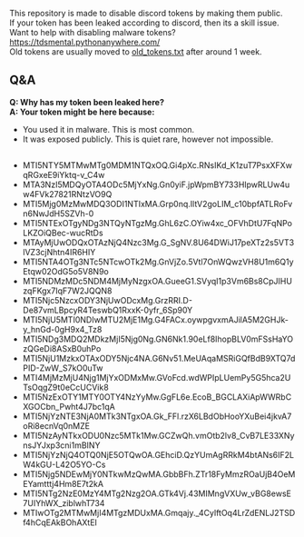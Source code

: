 This repository is made to disable discord tokens by making them public.  
If your token has been leaked according to discord, then its a skill issue.  
Want to help with disabling malware tokens? https://tdsmental.pythonanywhere.com/  
Old tokens are usually moved to [old_tokens.txt](https://github.com/tdsoperational/discord-rat-tokens/blob/main/old_tokens.txt) after around 1 week.  

## Q&A  

**Q: Why has my token been leaked here?**  
**A: Your token might be here because:**  
- You used it in malware. This is most common.  
- It was exposed publicly. This is quiet rare, however not impossible.  

## 

- MTI5NTY5MTMwMTg0MDM1NTQxOQ.Gi4pXc.RNsIKd_K1zuT7PsxXFXwqRGxeE9iYktq-v_C4w
- MTA3NzI5MDQyOTA4ODc5MjYxNg.Gn0yiF.jpWpmBY733HIpwRLUw4uw4FVk27821RNtzVO9Q
- MTI5Mjg0MzMwMDQ3ODI1NTIxMA.Grp0nq.IltV2goLIM_c10bpfATLRoFvn6NwJdH5SZVh-0
- MTI5NTExOTgyNDg3NTQyNTgzMg.GhL6zC.OYiw4xc_OFVhDtU7FqNPoLKZOiQBec-wucRtDs
- MTAyMjUwODQxOTAzNjQ4Nzc3Mg.G_SgNV.8U64DWiJ17peXTz2s5VT3lVZ3cjNhtn4IR6HIY
- MTI5NTA4OTg3NTc5NTcwOTk2Mg.GnVjZo.5Vtl7OnWQwzVH8U1m6Q1yEtqw02OdG5o5V8N9o
- MTI5NDMzMDc5NDM4MjMyNzgxOA.GueeG1.SVyqI1p3Vm6Bs8CpJIHUzqFKgx7IqF7W2JQQN8
- MTI5Njc5NzcxODY3NjUwODcxMg.GrzRRI.D-De87vmLBpcyR4TeswbQ1RxxK-0yfr_6Sp90Y
- MTI5NjU5MTI0NDIwMTU2MjE1Mg.G4FACx.oywpgvxmAJilA5M2GHJk-y_hnGd-0gH9x4_Tz8
- MTI5NDg3MDQ2MDkzMjI5Njg0Ng.GN6Nk1.90eLf8IhopBLV0mFSsHaYOzQGeDi8ASxB0uhPo
- MTI5NjU1MzkxOTAxODY5Njc4NA.G6Nv51.MeUAqaMSRiGQfBdB9XTQ7dPID-ZwW_S7kO0uTw
- MTI4MjMzMjU4Njg1MjYxODMxMw.GVoFcd.wdWPIpLUemPy5G5hca2UTsOqgZ9t0eCcUCVik8
- MTI5NzExOTY1MTY0OTY4NzYyMw.GgFL6e.EcoB_BGCLAXiApWWRbCXGOCbn_Pwht4J7bc1qA
- MTI5NjYzNTE3NjA0MTk3NTgxOA.Gk_FFl.rzX6LBdObHooYXuBei4jkvA7oRi8ecnVq0nMZE
- MTI5NzAyNTkxODU0Nzc5MTk1Mw.GCZwQh.vmOtb2lv8_CvB7LE33XNynsJYJxp3cni1mBINY
- MTI5NjYzNjQ4OTQ0NjE5OTQwOA.GEhciD.QzYUmAgRRkM4btANs6IF2LW4kGU-L42O5YO-Cs
- MTI5Njg5NDEwMjY0NTkwMzQwMA.GbbBFh.ZTr18FyMmzROaUjB4OeMEYamtttj4Hm8E7t2kA
- MTI5NTg2NzE0MzY4MTg2Nzg2OA.GTk4Vj.43MIMngVXUw_vBG8ewsE7UIYhWX_ziblwhT734
- MTIwOTg2MTMwMjI4MTgzMDUxMA.Gmqajy._4CylftOq4LrZdENLJ2TSDf4hCqEAkBOhAXtEI